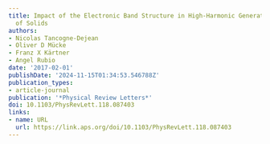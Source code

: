```yaml
---
title: Impact of the Electronic Band Structure in High-Harmonic Generation Spectra
  of Solids
authors:
- Nicolas Tancogne-Dejean
- Oliver D Mücke
- Franz X Kärtner
- Angel Rubio
date: '2017-02-01'
publishDate: '2024-11-15T01:34:53.546788Z'
publication_types:
- article-journal
publication: '*Physical Review Letters*'
doi: 10.1103/PhysRevLett.118.087403
links:
- name: URL
  url: https://link.aps.org/doi/10.1103/PhysRevLett.118.087403
---
```

